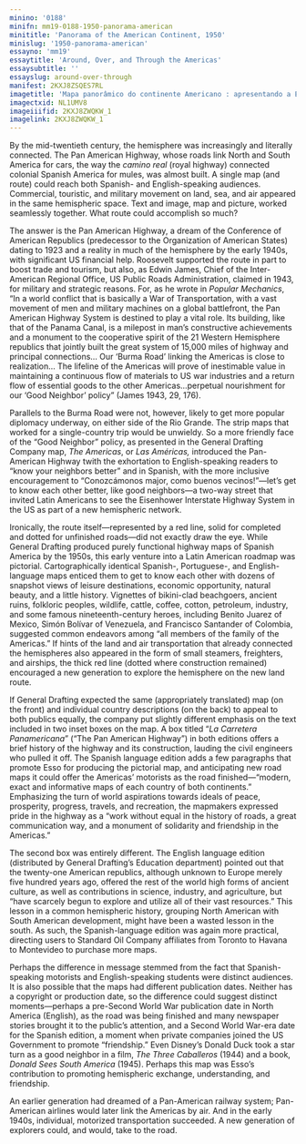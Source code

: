 ```yaml
---
minino: '0188'
minifn: mm19-0188-1950-panorama-american
minititle: 'Panorama of the American Continent, 1950'
minislug: '1950-panorama-american'
essayno: 'mm19'
essaytitle: 'Around, Over, and Through the Americas'
essaysubtitle: ''
essayslug: around-over-through
manifest: 2KXJ8ZSQES7RL
imagetitle: 'Mapa panorâmico do continente Americano : apresentando a Estrada de Rodagem Panamericana e mostrando alguns dos recursos naturais, cenários...'
imagectxid: NL1UMV8
imageiiifid: 2KXJ8ZWQKW_1
imagelink: 2KXJ8ZWQKW_1
---
```

By the mid-twentieth century, the hemisphere was increasingly and literally connected. The Pan American Highway, whose roads link North and South America for cars, the way the _camino real_ (royal highway) connected colonial Spanish America for mules, was almost built. A single map (and route) could reach both Spanish- and English-speaking audiences. Commercial, touristic, and military movement on land, sea, and air appeared in the same hemispheric space. Text and image, map and picture, worked seamlessly together. What route could accomplish so much? 

The answer is the Pan American Highway, a dream of the Conference of American Republics (predecessor to the Organization of American States) dating to 1923 and a reality in much of the hemisphere by the early 1940s, with significant US financial help. Roosevelt supported the route in part to boost trade and tourism, but also, as Edwin James, Chief of the Inter-American Regional Office, US Public Roads Administration, claimed in 1943, for military and strategic reasons. For, as he wrote in _Popular Mechanics_, “In a world conflict that is basically a War of Transportation, with a vast movement of men and military machines on a global battlefront, the Pan American Highway System is destined to play a vital role. Its building, like that of the Panama Canal, is a milepost in man’s constructive achievements and a monument to the cooperative spirit of the 21 Western Hemisphere republics that jointly built the great system of 15,000 miles of highway and principal connections… Our ‘Burma Road’ linking the Americas is close to realization… The lifeline of the Americas will prove of inestimable value in maintaining a continuous flow of materials to US war industries and a return flow of essential goods to the other Americas…perpetual nourishment for our ‘Good Neighbor’ policy” (James 1943, 29, 176). 

Parallels to the Burma Road were not, however, likely to get more popular diplomacy underway, on either side of the Rio Grande. The strip maps that worked for a single-country trip would be unwieldy. So a more friendly face of the “Good Neighbor” policy, as presented in the General Drafting Company map, _The Americas_, or _Las Américas,_ introduced the Pan-American Highway twith the exhortation to English-speaking readers to “know your neighbors better” and in Spanish, with the more inclusive encouragement to “Conozcámonos major, como buenos vecinos!”—let’s get to know each other better, like good neighbors—a two-way street that invited Latin Americans to see the Eisenhower Interstate Highway System in the US as part of a new hemispheric network. 

Ironically, the route itself—represented by a red line, solid for completed and dotted for unfinished roads—did not exactly draw the eye. While General Drafting produced purely functional highway maps of Spanish America by the 1950s, this early venture into a Latin American roadmap was pictorial. Cartographically identical Spanish-, Portuguese-, and English-language maps enticed them to get to know each other with dozens of snapshot views of leisure destinations, economic opportunity, natural beauty, and a little history. Vignettes of bikini-clad beachgoers, ancient ruins, folkloric peoples, wildlife, cattle, coffee, cotton, petroleum, industry, and some famous nineteenth-century heroes, including Benito Juarez of Mexico, Simón Bolívar of Venezuela, and Francisco Santander of Colombia, suggested common endeavors among “all members of the family of the Americas.” If hints of the land and air transportation that already connected the hemispheres also appeared in the form of small steamers, freighters, and airships, the thick red line (dotted where construction remained) encouraged a new generation to explore the hemisphere on the new land route. 

If General Drafting expected the same (appropriately translated) map (on the front) and individual country descriptions (on the back) to appeal to both publics equally, the company put slightly different emphasis on the text included in two inset boxes on the map. A box titled “_La Carretera Panamericana_” (“The Pan American Highway”) in both editions offers a brief history of the highway and its construction, lauding the civil engineers who pulled it off. The Spanish language edition adds a few paragraphs that promote Esso for producing the pictorial map, and anticipating new road maps it could offer the Americas’ motorists as the road finished—“modern, exact and informative maps of each country of both continents.” Emphasizing the turn of world aspirations towards ideals of peace, prosperity, progress, travels, and recreation, the mapmakers expressed pride in the highway as a “work without equal in the history of roads, a great communication way, and a monument of solidarity and friendship in the Americas.” 

The second box was entirely different. The English language edition (distributed by General Drafting’s Education department) pointed out that the twenty-one American republics, although unknown to Europe merely five hundred years ago, offered the rest of the world high forms of ancient culture, as well as contributions in science, industry, and agriculture, but “have scarcely begun to explore and utilize all of their vast resources.” This lesson in a common hemispheric history, grouping North American with South American development, might have been a wasted lesson in the south. As such, the Spanish-language edition was again more practical, directing users to Standard Oil Company affiliates from Toronto to Havana to Montevideo to purchase more maps. 

Perhaps the difference in message stemmed from the fact that Spanish-speaking motorists and English-speaking students were distinct audiences. It is also possible that the maps had different publication dates. Neither has a copyright or production date, so the difference could suggest distinct moments—perhaps a pre-Second World War publication date in North America (English), as the road was being finished and many newspaper stories brought it to the public’s attention, and a Second World War-era date for the Spanish edition, a moment when private companies joined the US Government to promote “friendship.” Even Disney’s Donald Duck took a star turn as a good neighbor in a film, _The Three Caballeros_ (1944) and a book, _Donald Sees South America_ (1945). Perhaps this map was Esso’s contribution to promoting hemispheric exchange, understanding, and friendship. 

An earlier generation had dreamed of a Pan-American railway system; Pan-American airlines would later link the Americas by air. And in the early 1940s, individual, motorized transportation succeeded. A new generation of explorers could, and would, take to the road. 


